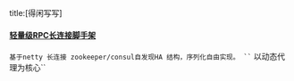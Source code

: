 title:[得闲写写]
#### [轻量级RPC长连接脚手架](https://github.com/fdisk123/original/tree/snapshot2.11)
` 基于netty 长连接 zookeeper/consul自发现HA 结构，序列化自由实现。 ``
` 以动态代理为核心``

